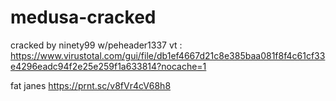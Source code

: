 # medusa-cracked
cracked by ninety99 w/peheader1337
vt : https://www.virustotal.com/gui/file/db1ef4667d21c8e385baa081f8f4c61cf33e4296eadc94f2e25e259f1a633814?nocache=1 


fat janes 
https://prnt.sc/v8fVr4cV68h8
